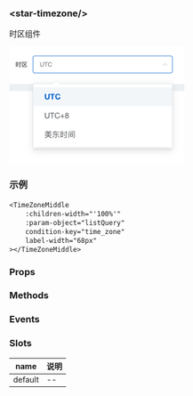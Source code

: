 ### &lt;<!-- name:start -->star-timezone<!-- name:end -->/&gt;

<!-- desc:start -->
时区组件
<!-- desc:end -->
![](./timezone.png)

### 示例
```
<TimeZoneMiddle
    :children-width="'100%'"
    :param-object="listQuery"
    condition-key="time_zone"
    label-width="68px"
></TimeZoneMiddle>
```

### Props
<!-- props:start -->
<!-- props:end -->


### Methods
<!-- methods:start -->
<!-- methods:end -->


### Events
<!-- events:start -->
<!-- events:end -->


### Slots
<!-- slots:start -->
|name|说明|
|------|------|
|default|--|
<!-- slots:end -->
